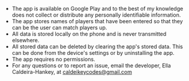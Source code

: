 - The app is available on Google Play and to the best of my knowledge does not collect or distribute any personally 
  identifiable information.
- The app stores names of players that have been entered so that they can be the user can match
  players up.
- All data is stored locally on the phone and is never transmitted elsewhere.
- All stored data can be deleted by clearing the app's stored data. This can be done from the
  device's settings or by uninstalling the app.
- The app requires no permissions.
- For any questions or to report an issue, email the developer, Ella Caldeira-Hankey, at caldeikeycodes@gmail.com
